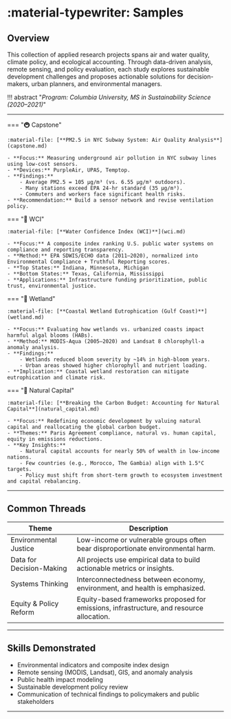 # :material-typewriter: Samples

## Overview
This collection of applied research projects spans air and water quality, climate policy, and ecological accounting. Through data-driven analysis, remote sensing, and policy evaluation, each study explores sustainable development challenges and proposes actionable solutions for decision-makers, urban planners, and environmental managers.

!!! abstract "*Program: Columbia University, MS in Sustainability Science (2020–2021)*"

---
=== "🚇 Capstone"
 
    :material-file: [**PM2.5 in NYC Subway System: Air Quality Analysis**](capstone.md)

    - **Focus:** Measuring underground air pollution in NYC subway lines using low-cost sensors.
    - **Devices:** PurpleAir, UPAS, Temptop.
    - **Findings:**
        - Average PM2.5 = 105 µg/m³ (vs. 6.55 µg/m³ outdoors).
        - Many stations exceed EPA 24-hr standard (35 µg/m³).
        - Commuters and workers face significant health risks.
    - **Recommendation:** Build a sensor network and revise ventilation policy.

=== "🚰 WCI"

    :material-file: [**Water Confidence Index (WCI)**](wci.md)

    - **Focus:** A composite index ranking U.S. public water systems on compliance and reporting transparency.
    - **Method:** EPA SDWIS/ECHO data (2011–2020), normalized into Environmental Compliance + Truthful Reporting scores.
    - **Top States:** Indiana, Minnesota, Michigan
    - **Bottom States:** Texas, California, Mississippi
    - **Applications:** Infrastructure funding prioritization, public trust, environmental justice.

=== "🌊 Wetland"

    :material-file: [**Coastal Wetland Eutrophication (Gulf Coast)**](wetland.md)
    
    - **Focus:** Evaluating how wetlands vs. urbanized coasts impact harmful algal blooms (HABs).
    - **Method:** MODIS-Aqua (2005–2020) and Landsat 8 chlorophyll-a anomaly analysis.
    - **Findings:**
        - Wetlands reduced bloom severity by ~14% in high-bloom years.
        - Urban areas showed higher chlorophyll and nutrient loading.
    - **Implication:** Coastal wetland restoration can mitigate eutrophication and climate risk.

=== "🌳 Natural Capital"

    :material-file: [**Breaking the Carbon Budget: Accounting for Natural Capital**](natural_capital.md)
    
    - **Focus:** Redefining economic development by valuing natural capital and reallocating the global carbon budget.
    - **Themes:** Paris Agreement compliance, natural vs. human capital, equity in emissions reductions.
    - **Key Insights:**
        - Natural capital accounts for nearly 50% of wealth in low-income nations.
        - Few countries (e.g., Morocco, The Gambia) align with 1.5°C targets.
        - Policy must shift from short-term growth to ecosystem investment and capital rebalancing.

---

## Common Threads

| Theme                 | Description                                                                 |
|----------------------|-----------------------------------------------------------------------------|
| Environmental Justice| Low-income or vulnerable groups often bear disproportionate environmental harm. |
| Data for Decision-Making | All projects use empirical data to build actionable metrics or insights.    |
| Systems Thinking     | Interconnectedness between economy, environment, and health is emphasized.  |
| Equity & Policy Reform| Equity-based frameworks proposed for emissions, infrastructure, and resource allocation. |

---

## Skills Demonstrated
- Environmental indicators and composite index design
- Remote sensing (MODIS, Landsat), GIS, and anomaly analysis
- Public health impact modeling
- Sustainable development policy review
- Communication of technical findings to policymakers and public stakeholders

---
